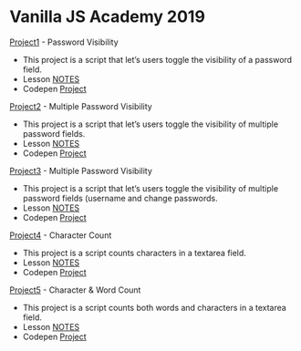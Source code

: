 # Vanilla JS Academy 2019

[Project1](./project-01) - Password Visibility
- This project is a script that let’s users toggle the visibility of a password field.
- Lesson [NOTES](project-01/NOTES.md)
- Codepen [Project](https://codepen.io/eclecticcoding/pen/VwYyXvg)

[Project2](./project-02) - Multiple Password Visibility
- This project is a script that let’s users toggle the visibility of multiple password fields.
- Lesson [NOTES](project-02/NOTES.md)
- Codepen [Project](https://codepen.io/eclecticcoding/pen/ExaQdrW)

[Project3](./project-03) - Multiple Password Visibility
- This project is a script that let’s users toggle the visibility of multiple password fields (username and change passwords.
- Lesson [NOTES](project-03/NOTES.md)
- Codepen [Project](https://codepen.io/eclecticcoding/pen/ExaQdrW)

[Project4](./project-04) - Character Count
- This project is a script counts characters in a textarea field.
- Lesson [NOTES](project-04/NOTES.md)
- Codepen [Project](https://codepen.io/eclecticcoding/pen/YzPjPxd)

[Project5](./project-05) - Character & Word Count
- This project is a script counts both words and characters in a textarea field.
- Lesson [NOTES](project-05/NOTES.md)
- Codepen [Project](https://codepen.io/eclecticcoding/pen/BayPypX)
